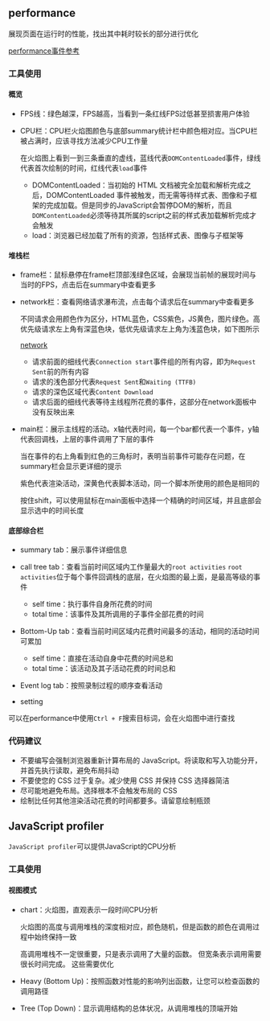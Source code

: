 ## performance

展现页面在运行时的性能，找出其中耗时较长的部分进行优化

[performance事件参考](https://developers.google.com/web/tools/chrome-devtools/evaluate-performance/performance-reference)

### 工具使用

#### 概览

* FPS线：绿色越深，FPS越高，当看到一条红线FPS过低甚至损害用户体验
* CPU栏：CPU栏火焰图颜色与底部summary统计栏中颜色相对应。当CPU栏被占满时，应该寻找方法减少CPU工作量

	在火焰图上看到一到三条垂直的虚线，蓝线代表`DOMContentLoaded`事件，绿线代表首次绘制的时间，红线代表`load`事件
	+ DOMContentLoaded：当初始的 HTML 文档被完全加载和解析完成之后，DOMContentLoaded 事件被触发，而无需等待样式表、图像和子框架的完成加载。但是同步的JavaScript会暂停DOM的解析，而且`DOMContentLoaded`必须等待其所属的script之前的样式表加载解析完成才会触发
	* load：浏览器已经加载了所有的资源，包括样式表、图像与子框架等

#### 堆栈栏

* frame栏：鼠标悬停在frame栏顶部浅绿色区域，会展现当前帧的展现时间与当时的FPS，点击后在summary中查看更多
* network栏：查看网络请求瀑布流，点击每个请求后在summary中查看更多

	不同请求会用颜色作为区分，HTML蓝色，CSS紫色，JS黄色，图片绿色。高优先级请求左上角有深蓝色块，低优先级请求左上角为浅蓝色块，如下图所示

	[network](../img/performance-network.png)

	* 请求前面的细线代表`Connection start`事件组的所有内容，即为`Request Sent`前的所有内容
	* 请求的浅色部分代表`Request Sent`和`Waiting (TTFB)`
	* 请求的深色区域代表`Content Download`
	* 请求后面的细线代表等待主线程所花费的事件，这部分在network面板中没有反映出来

* main栏：展示主线程的活动。x轴代表时间，每一个bar都代表一个事件，y轴代表回调栈，上层的事件调用了下层的事件

	当在事件的右上角看到红色的三角标时，表明当前事件可能存在问题，在summary栏会显示更详细的提示

	紫色代表渲染活动，深黄色代表脚本活动，同一个脚本所使用的颜色是相同的

	按住shift，可以使用鼠标在main面板中选择一个精确的时间区域，并且底部会显示选中的时间长度

#### 底部综合栏

* summary tab：展示事件详细信息
* call tree tab：查看当前时间区域内工作量最大的`root activities`
	`root activities`位于每个事件回调栈的底层，在火焰图的最上面，是最高等级的事件

	+ self time：执行事件自身所花费的时间
	+ total time：该事件及其所调用的子事件全部花费的时间

* Bottom-Up tab：查看当前时间区域内花费时间最多的活动，相同的活动时间可累加
	+ self time：直接在活动自身中花费的时间总和
	+ total time：该活动及其子活动花费的时间总和
* Event log tab：按照录制过程的顺序查看活动
* setting

可以在performance中使用`Ctrl + F`搜索目标词，会在火焰图中进行查找

### 代码建议

* 不要编写会强制浏览器重新计算布局的 JavaScript。将读取和写入功能分开，并首先执行读取，避免布局抖动
* 不要使您的 CSS 过于复杂。减少使用 CSS 并保持 CSS 选择器简洁
* 尽可能地避免布局。选择根本不会触发布局的 CSS
* 绘制比任何其他渲染活动花费的时间都要多。请留意绘制瓶颈

## JavaScript profiler

`JavaScript profiler`可以提供JavaScript的CPU分析

### 工具使用

#### 视图模式

* chart：火焰图，直观表示一段时间CPU分析

	火焰图的高度与调用堆栈的深度相对应，颜色随机，但是函数的颜色在调用过程中始终保持一致

	高调用堆栈不一定很重要，只是表示调用了大量的函数。 但宽条表示调用需要很长时间完成。 这些需要优化

* Heavy (Bottom Up)：按照函数对性能的影响列出函数，让您可以检查函数的调用路径
* Tree (Top Down)：显示调用结构的总体状况，从调用堆栈的顶端开始